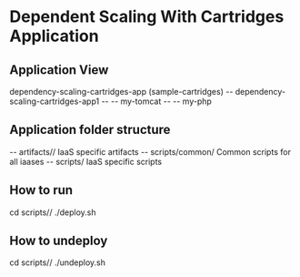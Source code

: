 Dependent Scaling With Cartridges Application
=============================================

Application View
----------------
dependency-scaling-cartridges-app (sample-cartridges)
-- dependency-scaling-cartridges-app1
-- -- my-tomcat
-- -- my-php

Application folder structure
----------------------------
-- artifacts/<iaas>/ IaaS specific artifacts
-- scripts/common/ Common scripts for all iaases
-- scripts/<iaas> IaaS specific scripts

How to run
----------
cd scripts/<iaas>/
./deploy.sh

How to undeploy
---------------
cd scripts/<iaas>/
./undeploy.sh